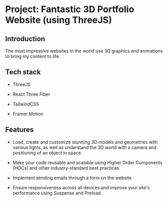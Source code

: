 # Project: Fantastic 3D Portfolio Website (using ThreeJS)

## Introduction

The most impressive websites in the world use 3D graphics and animations to bring my content to life. 

## Tech stack
- ThreeJS 
- React Three Fiber

- TailwindCSS 
- Framer Motion

## Features
- Load, create and customize stunning 3D models and geometries with various lights, as well as understand the 3D world with a camera and positioning of an object in space.

- Make your code reusable and scalable using Higher Order Components (HOCs) and other industry-standard best practices

- Implement sending emails through a form on the website

- Ensure responsiveness across all devices and improve your site's performance using Suspense and Preload.
